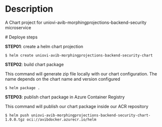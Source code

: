 # Description

A Chart project for uniovi-avib-morphingprojections-backend-security microservice

# Deploye steps

**STEP01**: create a helm chart projection

```
$ helm create uniovi-avib-morphingprojections-backend-security-chart
```

**STEP02**: build chart package

This command will generate zip file locally with our chart configuration. The name depends on the  chart name and version configured

```
$ helm package .
```

**STEP03**: publish chart package in Azure Container Registry

This command will publish our chart package inside our ACR repository

```
$ helm push uniovi-avib-morphingprojections-backend-security-chart-1.0.0.tgz oci://avibdocker.azurecr.io/helm
```
